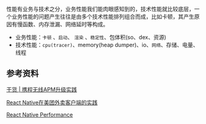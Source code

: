 性能有业务与技术之分，业务性能我们能肉眼感知到的，技术性能就比较底层，一个业务性能的问题产生往往是由多个技术性能排列组合而成，比如卡顿，其产生原因有慢函数、内存泄漏、网络延时等构成。

- 业务性能：`卡顿` 、`启动`、 `渲染` 、`稳定性`、包体积(so、dex、资源)
- 技术性能：`cpu(tracer)`、memory(heap dumper)、io、`网络`、存储、电量、线程

## 参考资料
[干货 | 携程无线APM升级实践](https://mp.weixin.qq.com/s?__biz=MjM5MDI3MjA5MQ==&mid=2697269379&idx=1&sn=1227a77caf29ae0e732d976f3f909540&scene=21#wechat_redirect)

[React Native在美团外卖客户端的实践](https://tech.meituan.com/2019/12/19/meituan-mrn-practice.html)

[React Native Performance](https://reactnative.dev/docs/performance)
